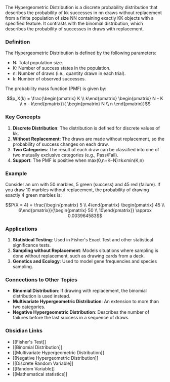 The Hypergeometric Distribution is a discrete probability distribution that describes the probability of kk successes in nn draws without replacement from a finite population of size NN containing exactly KK objects with a specified feature. It contrasts with the binomial distribution, which describes the probability of successes in draws with replacement.

### Definition

The Hypergeometric Distribution is defined by the following parameters:

- N: Total population size.
- K: Number of success states in the population.
- n: Number of draws (i.e., quantity drawn in each trial).
- k: Number of observed successes.

The probability mass function (PMF) is given by:

$$p_X(k) = \frac{\begin{pmatrix} K \\ k\end{pmatrix} \begin{pmatrix} N - K \\ n - k\end{pmatrix}}{ \begin{pmatrix} N \\ n \end{pmatrix}}$$
### Key Concepts

1. **Discrete Distribution**: The distribution is defined for discrete values of kk.
2. **Without Replacement**: The draws are made without replacement, so the probability of success changes on each draw.
3. **Two Categories**: The result of each draw can be classified into one of two mutually exclusive categories (e.g., Pass/Fail).
4. **Support**: The PMF is positive when max⁡(0,n+K−N)≤k≤min⁡(K,n)

### Example

Consider an urn with 50 marbles, 5 green (success) and 45 red (failure). If you draw 10 marbles without replacement, the probability of drawing exactly 4 green marbles is: 

$$P(X = 4) = \frac{\begin{pmatrix} 5 \\ 4\end{pmatrix} \begin{pmatrix} 45 \\ 6\end{pmatrix}}{\begin{pmatrix} 50 \\ 10\end{pmatrix}}  \approx 0.003964583$$
### Applications

1. **Statistical Testing**: Used in Fisher's Exact Test and other statistical significance tests.
2. **Sampling without Replacement**: Models situations where sampling is done without replacement, such as drawing cards from a deck.
3. **Genetics and Ecology**: Used to model gene frequencies and species sampling.

### Connections to Other Topics

- **Binomial Distribution**: If drawing with replacement, the binomial distribution is used instead.
- **Multivariate Hypergeometric Distribution**: An extension to more than two categories.
- **Negative Hypergeometric Distribution**: Describes the number of failures before the last success in a sequence of draws.

### Obsidian Links

- [[Fisher's Test]]
- [[Binomial Distribution]]
- [[Multivariate Hypergeometric Distribution]]
- [[Negative Hypergeometric Distribution]]
- [[Discrete Random Variable]]
- [[Random Variable]]
- [[Mathematical statistics]]
